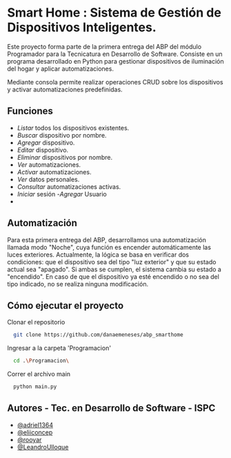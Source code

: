 
# Smart Home : Sistema de Gestión de Dispositivos Inteligentes.

Este proyecto forma parte de la primera entrega del ABP del módulo Programador para la Tecnicatura en Desarrollo de Software. 
Consiste en un programa desarrollado en Python para gestionar dispositivos de iluminación del hogar y aplicar automatizaciones.

Mediante consola permite realizar operaciones CRUD sobre los dispositivos y activar automatizaciones predefinidas.



## Funciones
- _Listar_ todos los dispositivos existentes.
- _Buscar_ dispositivo por nombre.
- _Agregar_ dispositivo.
- _Editar_ dispositivo.
- _Eliminar_ dispositivos por nombre.
- _Ver_ automatizaciones.
- _Activar_ automatizaciones.
- _Ver_ datos personales.
- _Consultar_ automatizaciones activas.
- _Iniciar_ sesión
-_Agregar_ Usuario 
- 

## Automatización
Para esta primera entrega del ABP, desarrollamos una automatización 
llamada modo "Noche", cuya función es encender automáticamente las 
luces exteriores. 
Actualmente, la lógica se basa en verificar dos condiciones: que el dispositivo 
sea del tipo "luz exterior" y que su estado actual sea "apagado". Si ambas 
se cumplen, el sistema cambia su estado a "encendido". En caso de que el 
dispositivo ya esté encendido o no sea del tipo indicado, no se realiza 
ninguna modificación.


## Cómo ejecutar el proyecto

Clonar el repositorio

```bash
  git clone https://github.com/danaemeneses/abp_smarthome
```

Ingresar a la carpeta 'Programacion'
```bash
  cd .\Programacion\
```

Correr el archivo main
```bash
  python main.py
```
    
## Autores - Tec. en Desarrollo de Software - ISPC

- [@adriel1364](https://github.com/adriel1364)
- [@eliiconcep](https://github.com/eliiconcep)
- [@rooyar](https://github.com/rooyar)
- [@LeandroUlloque](https://github.com/LeandroUlloque)

